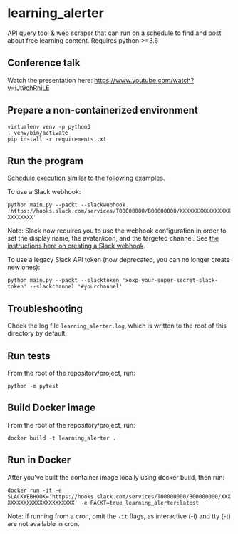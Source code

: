 # learning_alerter
API query tool & web scraper that can run on a schedule to find and post about free learning content. Requires python >=3.6 

## Conference talk
Watch the presentation here: https://www.youtube.com/watch?v=iJt9chRniLE 

## Prepare a non-containerized environment
```
virtualenv venv -p python3
. venv/bin/activate
pip install -r requirements.txt
```

## Run the program
Schedule execution similar to the following examples.

To use a Slack webhook:

`python main.py --packt --slackwebhook 'https://hooks.slack.com/services/T00000000/B00000000/XXXXXXXXXXXXXXXXXXXXXXXX'`

Note: Slack now requires you to use the webhook configuration in order to set the display name, the avatar/icon, and the targeted channel. See [the instructions here on creating a Slack webhook](https://api.slack.com/messaging/webhooks).

To use a legacy Slack API token (now deprecated, you can no longer create new ones):

`python main.py --packt --slacktoken 'xoxp-your-super-secret-slack-token' --slackchannel '#yourchannel'`

## Troubleshooting
Check the log file `learning_alerter.log`, which is written to the root of this directory by default.

## Run tests
From the root of the repository/project, run:

`python -m pytest`

## Build Docker image
From the root of the repository/project, run:

`docker build -t learning_alerter .`

## Run in Docker
After you've built the container image locally using docker build, then run:

`docker run -it -e SLACKWEBHOOK='https://hooks.slack.com/services/T00000000/B00000000/XXXXXXXXXXXXXXXXXXXXXXXX' -e PACKT=true learning_alerter:latest`

Note: if running from a cron, omit the `-it` flags, as interactive (-i) and tty (-t) are not available in cron.

